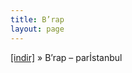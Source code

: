 ```yaml
---
title: B’rap
layout: page
---
```


<a href="https://cloud.mail.ru/public/8478897fd64c/B%27rap%20par%C4%B0Stanbul" target="_blank">[indir]</a>  »  B&#8217;rap &#8211; parİstanbul